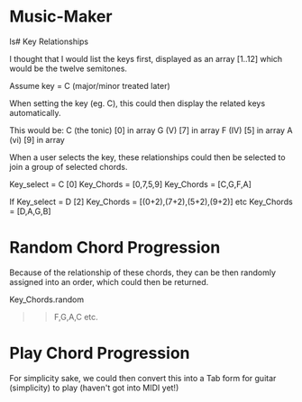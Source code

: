# Music-Maker

ls# Key Relationships

I thought that I would list the keys first, displayed as an array [1..12] which would be the twelve semitones.

Assume key = C (major/minor treated later)

When setting the key (eg. C), this could then display the related keys automatically.

This would be:
C (the tonic) [0] in array
G (V) [7] in array
F (IV) [5] in array
A (vi) [9] in array

When a user selects the key, these relationships could then be selected to join a group of selected chords.

Key_select = C [0]
Key_Chords = [0,7,5,9]
Key_Chords = [C,G,F,A]

If Key_select = D [2]
Key_Chords = [(0+2),(7+2),(5+2),(9+2)] etc
Key_Chords = [D,A,G,B]

# Random Chord Progression

Because of the relationship of these chords, they can be then randomly assigned into an order, which could then be returned.

Key_Chords.random
>> F,G,A,C etc.

# Play Chord Progression

For simplicity sake, we could then convert this into a Tab form for guitar (simplicity) to play (haven't got into MIDI yet!)
